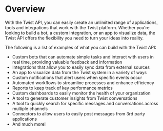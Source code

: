 # Overview

With the Twist API, you can easily create an unlimited range of applications,
tools and integrations that work with the Twist platform. Whether you're
looking to build a bot, a custom integration, or an app to visualize data, the
Twist API offers the flexibility you need to turn your ideas into reality.

The following is a list of examples of what you can build with the Twist API:

- Custom bots that can automate simple tasks and interact with users in real
  time, providing valuable feedback and information
- Integrations that allow you to easily sync data from external sources
- An app to visualize data from the Twist system in a variety of ways
- Custom notifications that alert users when specific events occur
- Automated workflows to streamline processes and enhance efficiency
- Reports to keep track of key performance metrics
- Custom dashboards to easily monitor the health of your organization
- A tool to generate customer insights from Twist conversations
- A tool to quickly search for specific messages and conversations across
  multiple channels
- Connectors to allow users to easily post messages from 3rd party applications
- And much more!
